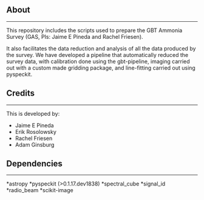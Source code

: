 About
-----
-----

This repository includes the scripts used to prepare the GBT Ammonia Survey (GAS, PIs: Jaime E Pineda and Rachel Friesen). 

It also facilitates the data reduction and analysis of all the data produced by the survey. 
We have developed a pipeline that automatically reduced the survey data, with calibration done 
using the gbt-pipeline, imaging carried out with a custom made gridding package, and line-fitting 
carried out using pyspeckit.

Credits
-------
-------

This is developed by:
* Jaime E Pineda
* Erik Rosolowsky
* Rachel Friesen
* Adam Ginsburg

Dependencies
------------
------------

*astropy
*pyspeckit (>0.1.17.dev1838)
*spectral_cube
*signal_id
*radio_beam
*scikit-image
